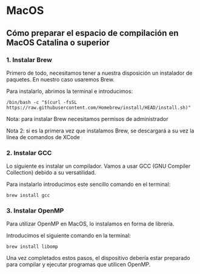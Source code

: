# MacOS


Cómo preparar el espacio de compilación en MacOS Catalina o superior
---

### 1. Instalar Brew

Primero de todo, necesitamos tener a nuestra disposición un instalador de paquetes. En nuestro caso usaremos Brew.&#x20;

Para instalarlo, abrimos la terminal e introducimos:

```
/bin/bash -c "$(curl -fsSL https://raw.githubusercontent.com/Homebrew/install/HEAD/install.sh)"
```

Nota: para instalar Brew necesitamos permisos de administrador

Nota 2: si es la primera vez que instalamos Brew, se descargará a su vez la línea de comandos de XCode

### 2. Instalar GCC

Lo siguiente es instalar un compilador. Vamos a usar GCC (GNU Compiler Collection) debido a su versatilidad.

Para instalarlo introducimos este sencillo comando en el terminal:

```
brew install gcc
```

### 3. Instalar OpenMP

Para utilizar OpenMP en MacOS, lo instalamos en forma de librería.

Introducimos el siguiente comando en la terminal:

```
brew install libomp
```

Una vez completados estos pasos, el dispositivo debería estar preparado para compilar y ejecutar programas que utilicen OpenMP.

